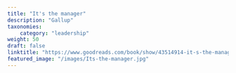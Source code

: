 ```yaml
---
title: "It's the manager"
description: "Gallup"
taxonomies:
    category: "leadership"
weight: 50
draft: false
linktitle: "https://www.goodreads.com/book/show/43514914-it-s-the-manager"
featured_image: "/images/Its-the-manager.jpg"
---
```


